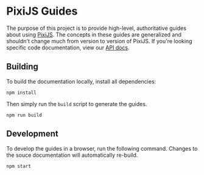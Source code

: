 # PixiJS Guides

The purpose of this project is to provide high-level, authoritative guides about using [PixiJS](https://github.com/pixijs/pixijs). The concepts in these guides are generalized and shouldn't change much from version to version of PixiJS. If you're looking specific code documentation, view our [API docs](https://pixijs.io/docs).

## Building

To build the documentation locally, install all dependencies:

```shell
npm install
```

Then simply run the `build` script to generate the guides.

```shell
npm run build
```

## Development

To develop the guides in a browser, run the following command. Changes to the souce documentation will automatically re-build.

```shell
npm start
```
